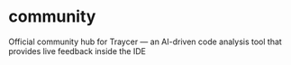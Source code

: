 # community
Official community hub for Traycer — an AI-driven code analysis tool that provides live feedback inside the IDE 

